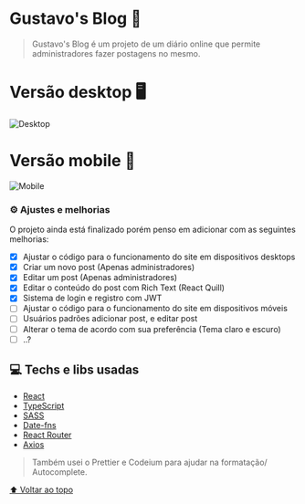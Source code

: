 # Gustavo's Blog 📰

> Gustavo's Blog é um projeto de um diário online que permite administradores fazer postagens no mesmo.

# Versão desktop 🖥

![Desktop](https://user-images.githubusercontent.com/92998471/214649221-5cb37e24-8567-4b59-8ee2-e35d5bfeeda8.png)

# Versão mobile 📱

![Mobile](https://user-images.githubusercontent.com/92998471/214649491-f4e4a42e-2f42-4419-9201-8b8923f5b9f7.png)

### ⚙ Ajustes e melhorias

O projeto ainda está finalizado porém penso em adicionar com as seguintes melhorias:

- [x] Ajustar o código para o funcionamento do site em dispositivos desktops
- [x] Criar um novo post (Apenas administradores)
- [x] Editar um post (Apenas administradores)
- [x] Editar o conteúdo do post com Rich Text (React Quill)
- [x] Sistema de login e registro com JWT
- [ ] Ajustar o código para o funcionamento do site em dispositivos móveis
- [ ] Usuários padrões adicionar post, e editar post
- [ ] Alterar o tema de acordo com sua preferência (Tema claro e escuro)
- [ ] ..?

## 💻 Techs e libs usadas

- [React](https://reactjs.org/)
- [TypeScript](https://www.typescriptlang.org/)
- [SASS](https://sass-lang.com/)
- [Date-fns](https://date-fns.org/)
- [React Router](https://reactrouter.com/)
- [Axios](https://axios-http.com/docs/intro)

> Também usei o Prettier e Codeium para ajudar na formatação/ Autocomplete.

[⬆ Voltar ao topo](#gustavos-blog)<br>
